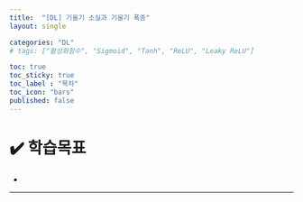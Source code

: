 ```yaml
---
title:  "[DL] 기울기 소실과 기울기 폭증"
layout: single

categories: "DL"
# tags: ["활성화함수", "Sigmoid", "Tanh", "ReLU", "Leaky ReLU"]

toc: true
toc_sticky: true
toc_label : "목차"
toc_icon: "bars"
published: false
---
```


# <span class="half_HL">✔️ 학습목표</span>
- 


***